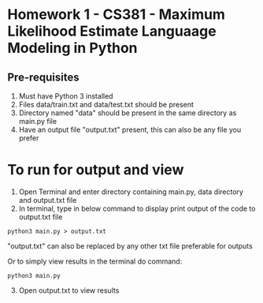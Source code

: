 # Homework 1 - CS381 - Maximum Likelihood Estimate Languaage Modeling in Python 

## Pre-requisites 
1. Must have Python 3 installed 
2. Files data/train.txt and data/test.txt should be present
3. Directory named "data" should be present in the same directory as main.py file 
4. Have an output file "output.txt" present, this can also be any file you prefer  

# To run for output and view
1. Open Terminal and enter directory containing main.py, data directory and output.txt file 
2. In terminal, type in below command to display print output of the code to output.txt file  
```
python3 main.py > output.txt
```
"output.txt" can also be replaced by any other txt file preferable for outputs

Or to simply view results in the terminal do command:
```
python3 main.py
```

3. Open output.txt to view results 
